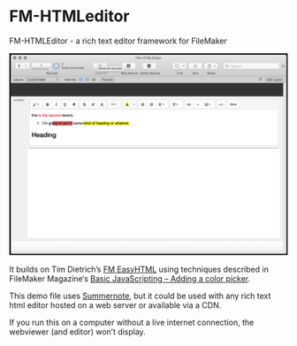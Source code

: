 # FM-HTMLeditor
FM-HTMLEditor - a rich text editor framework for FileMaker

![screencapture](/fm-htmleditor-screenshot.png)

It builds on Tim Dietrich’s [FM EasyHTML](https://timdietrich.me/open-source/]) using techniques described in FileMaker Magazine‘s [Basic JavaScripting – Adding a color picker](https://www.filemakermagazine.com/videos/basic-javascripting-adding-color-picker).

This demo file uses [Summernote](https://summernote.org/), but it could be used with any rich text html editor hosted on a web server or available via a CDN.

If you run this on a computer without a live internet connection, the webviewer (and editor) won’t display.
